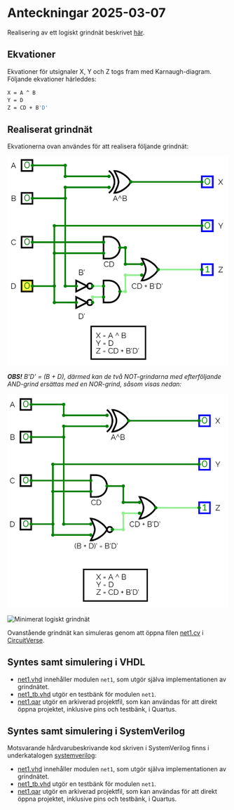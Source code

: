 # Anteckningar 2025-03-07

Realisering av ett logiskt grindnät beskrivet [här](./../exercise/README.md).

## Ekvationer

Ekvationer för utsignaler X, Y och Z togs fram med Karnaugh-diagram. Följande ekvationer härleddes:

```bash
X = A ^ B
Y = D
Z = CD + B'D'
```

## Realiserat grindnät

Ekvationerna ovan användes för att realisera följande grindnät:

![Logiskt grindnät](./circuit/net1.png)

***OBS!** B'D' = (B + D), därmed kan de två NOT-grindarna med efterföljande AND-grind ersättas med en NOR-grind, såsom visas nedan:*

![Alternativt logiskt grindnät](./circuit/net1_alternative.png)

![Minimerat logiskt grindnät](./images/logic_minimization.png)

Ovanstående grindnät kan simuleras genom att öppna filen [net1.cv](./circuit/net1.cv) i [CircuitVerse](https://circuitverse.org/simulator).

## Syntes samt simulering i VHDL
* [net1.vhd](./vhdl/net1.vhd) innehåller modulen `net1`, som utgör själva implementationen av grindnätet.
* [net1_tb.vhd](./vhdl/net1_tb.vhd) utgör en testbänk för modulen `net1`.
* [net1.qar](./vhdl/net1.qar) utgör en arkiverad projektfil, som kan användas 
för att direkt öppna projektet, inklusive pins och testbänk, i Quartus.

## Syntes samt simulering i SystemVerilog
Motsvarande hårdvarubeskrivande kod skriven i SystemVerilog finns i underkatalogen [systemverilog](./systemverilog/):
* [net1.vhd](./systemverilog/net1.sv) innehåller modulen `net1`, som utgör själva implementationen av grindnätet.
* [net1_tb.vhd](./systemverilog/net1_tb.sv) utgör en testbänk för modulen `net1`.
* [net1.qar](./systemverilog/net1.qar) utgör en arkiverad projektfil, som kan användas 
för att direkt öppna projektet, inklusive pins och testbänk, i Quartus.